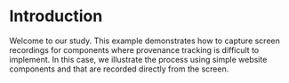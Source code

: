 # Introduction

Welcome to our study. This example demonstrates how to capture screen recordings for components where provenance tracking is difficult to implement. In this case, we illustrate the process using simple website components and that are recorded directly from the screen.